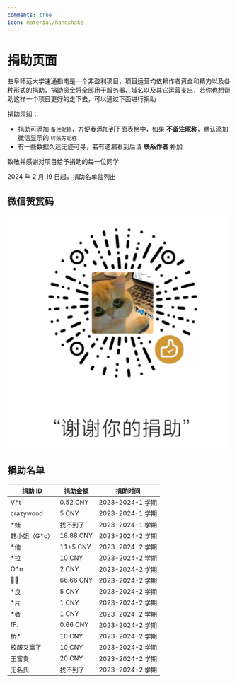 ```yaml
---
comments: true
icon: material/handshake
---
```


# 捐助页面

曲阜师范大学速通指南是一个非盈利项目，项目运营均依赖作者资金和精力以及各种形式的捐助，捐助资金将全部用于服务器、域名以及其它运营支出，若你也想帮助这样一个项目更好的走下去，可以通过下面进行捐助

捐助须知：

- 捐助可添加 `备注昵称`，方便我添加到下面表格中，如果 **不备注昵称**，默认添加微信显示的 `转账方昵称`
- 有一些数据久远无迹可寻，若有遗漏看到后请 **联系作者** 补加

致敬并感谢对项目给予捐助的每一位同学

2024 年 2 月 19 日起，捐助名单独列出

## 微信赞赏码

<img src="qr.png" alt="捐助" />

## 捐助名单

| 捐助 ID        | 捐助金额  | 捐助时间         |
| -------------- | --------- | ---------------- |
| V\*t           | 0.52 CNY  | 2023-2024-1 学期 |
| crazywood      | 5 CNY     | 2023-2024-1 学期 |
| \*蛙           | 找不到了  | 2023-2024-1 学期 |
| 韩小姐（G\*c） | 18.88 CNY | 2023-2024-2 学期 |
| \*他           | 11+5 CNY  | 2023-2024-2 学期 |
| \*拉           | 10 CNY    | 2023-2024-2 学期 |
| O\*n           | 2 CNY     | 2023-2024-2 学期 |
| 🍳🍅          | 66.66 CNY | 2023-2024-2 学期 |
| \*良           | 5 CNY     | 2023-2024-2 学期 |
| \*片           | 1 CNY     | 2023-2024-2 学期 |
| \*者           | 1 CNY     | 2023-2024-2 学期 |
| fF.            | 0.66 CNY  | 2023-2024-2 学期 |
| 桥\*           | 10 CNY    | 2023-2024-2 学期 |
| 校服又赢了     | 10 CNY    | 2023-2024-2 学期 |
| 王富贵         | 20 CNY    | 2023-2024-2 学期 |
| 无名氏         | 找不到了  | 2023-2024-2 学期 |
